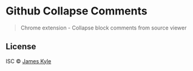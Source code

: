 Github Collapse Comments
========================

> Chrome extension - Collapse block comments from source viewer

## License

ISC © [James Kyle](github.com/thejameskyle)
